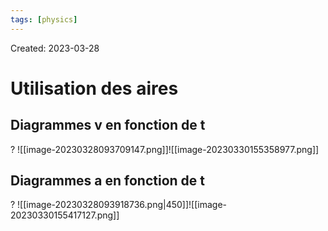 ```yaml
---
tags: [physics] 
---
```

Created: 2023-03-28

# Utilisation des aires
## Diagrammes v en fonction de t
?
![[image-20230328093709147.png]]![[image-20230330155358977.png]]
<!--SR:!2023-05-06,24,250-->


<!--SR:!2023-04-01,3,250-->

## Diagrammes a en fonction de t
?
![[image-20230328093918736.png|450]]![[image-20230330155417127.png]]
<!--SR:!2023-05-07,25,250-->


<!--SR:!2023-04-01,3,250-->




